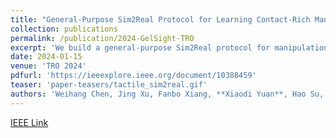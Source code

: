 ```yaml
---
title: "General-Purpose Sim2Real Protocol for Learning Contact-Rich Manipulation With Marker-Based Visuotactile Sensors"
collection: publications
permalink: /publication/2024-GelSight-TRO
excerpt: 'We build a general-purpose Sim2Real protocol for manipulation policy learning with marker-based visuotactile sensors. To improve the simulation fidelity, we employ an FEM-based physics simulator that can simulate the sensor deformation accurately and stably for arbitrary geometries. We further propose a novel tactile feature extraction network that directly processes the set of pixel coordinates of tactile sensor markers and a self-supervised pre-training strategy to improve the efficiency and generalizability of RL policies.'
date: 2024-01-15
venue: 'TRO 2024'
pdfurl: 'https://ieeexplore.ieee.org/document/10388459'
teaser: 'paper-teasers/tactile_sim2real.gif'
authors: 'Weihang Chen, Jing Xu, Fanbo Xiang, **Xiaodi Yuan**, Hao Su, Rui Chen'
---
```


[IEEE Link](https://ieeexplore.ieee.org/document/10388459)


